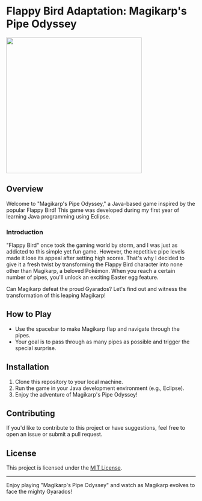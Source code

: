 # Flappy Bird Adaptation: Magikarp's Pipe Odyssey

<img src="video/鯉魚王的水管歷險v2.gif" width="360" height="360">

## Overview

Welcome to "Magikarp's Pipe Odyssey," a Java-based game inspired by the popular Flappy Bird! This game was developed during my first year of learning Java programming using Eclipse.

### Introduction

"Flappy Bird" once took the gaming world by storm, and I was just as addicted to this simple yet fun game. However, the repetitive pipe levels made it lose its appeal after setting high scores. That's why I decided to give it a fresh twist by transforming the Flappy Bird character into none other than Magikarp, a beloved Pokémon. When you reach a certain number of pipes, you'll unlock an exciting Easter egg feature.

Can Magikarp defeat the proud Gyarados? Let's find out and witness the transformation of this leaping Magikarp!

## How to Play

- Use the spacebar to make Magikarp flap and navigate through the pipes.
- Your goal is to pass through as many pipes as possible and trigger the special surprise.

## Installation

1. Clone this repository to your local machine.
2. Run the game in your Java development environment (e.g., Eclipse).
3. Enjoy the adventure of Magikarp's Pipe Odyssey!

## Contributing

If you'd like to contribute to this project or have suggestions, feel free to open an issue or submit a pull request.

## License

This project is licensed under the [MIT License](LICENSE).

---

Enjoy playing "Magikarp's Pipe Odyssey" and watch as Magikarp evolves to face the mighty Gyarados!
